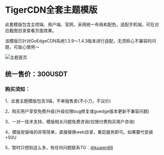 # TigerCDN全套主题模版

此套模版包含主控端、用户端、官网，采用统一布局和配色，适配手机端，可在对应截图目录查看页面效果。

该模版已针对GoEdgeCDN系统1.3.9～1.4.3版本进行适配，无须担心不兼容的问题，可放心使用～

![主题首页][1]


## 统一售价：**300USDT**

### 购买须知：

1、此套主题模版包含3端，不单独售卖(不小刀，不议价)

2、购买用户享受免费升级(升级仅限bug修复或goedge版本更新不兼容问题)

3、一对一技术支持，模版相关问题免费咨询(仅限付费购买用户咨询)

4、模版安装啥的非常简单，直接替换web目录，重启服务即可。如果要代安装+50U

5、暂时只想到这么多，有任何问题联系TG：[@kuaien66][2]


  [1]: https://bbs.naixi.net/data/attachment/forum/202408/14/160629czyrfb14b6fq22sq.png
  [2]: https://t.me/kuaien66